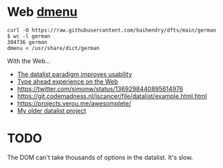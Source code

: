 # Web [dmenu](https://tools.suckless.org/dmenu/)

	curl -O https://raw.githubusercontent.com/kaihendry/dfts/main/german
	$ wc -l german
	304736 german
	dmenu < /usr/share/dict/german

With the Web...

* [The datalist paradigm improves usability](https://www.youtube.com/watch?v=LpgddDKoR_8)
* [Type ahead experience on the Web](https://stackoverflow.com/questions/66621585/type-ahead-complete-experience-on-web)
* https://twitter.com/simonw/status/1369298440895614976
* https://git.codemadness.nl/jscancer/file/datalist/example.html.html
* https://projects.verou.me/awesomplete/
* [My older datalist project](https://github.com/kaihendry/datalist)

# TODO

The DOM can't take thousands of options in the datalist. It's slow.
